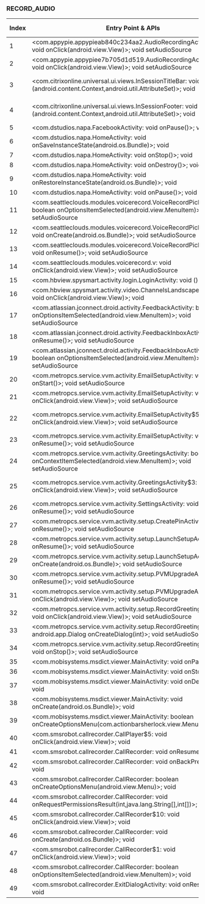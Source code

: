 ### RECORD_AUDIO
| Index | Entry Point & APIs | Screen shot | Resource id | Label |
| ------------- | ------------- | ------------- |-------------|-------------|
| 1 | <com.appypie.appypieab840c234aa2.AudioRecordingActivity$3: void onClick(android.view.View)>; void setAudioSource | ![](D:\COSMOS\output\py\Play_win8\Business\com.appypie.appypieab840c234aa2\com.appypie.appypieab840c234aa2.AudioRecordingActivity.png) |  | |
| 2 | <com.appypie.appypiee7b705d1d519.AudioRecordingActivity$3: void onClick(android.view.View)>; void setAudioSource | ![](D:\COSMOS\output\py\Play_win8\Business\com.appypie.appypiee7b705d1d519\com.appypie.appypiee7b705d1d519.AudioRecordingActivity.png) |  | |
| 3 | <com.citrixonline.universal.ui.views.InSessionTitleBar: void <init>(android.content.Context,android.util.AttributeSet)>; void <init> | ![](D:\COSMOS\output\py\Play_win8\Business\com.citrix.saas.gotowebinar\com.citrixonline.universal.ui.activities.InSessionActivityTablet.png) | {'2131493057': <sensitive_component.SensitiveComponent.SensitiveView object at 0x000001AB4A003BA8>} | |
| 4 | <com.citrixonline.universal.ui.views.InSessionFooter: void <init>(android.content.Context,android.util.AttributeSet)>; void <init> | ![](D:\COSMOS\output\py\Play_win8\Business\com.citrix.saas.gotowebinar\com.citrixonline.universal.ui.activities.InSessionActivityTablet.png) | {'2131493065': <sensitive_component.SensitiveComponent.SensitiveView object at 0x000001AB4A003F28>} | |
| 5 | <com.dstudios.napa.FacebookActivity: void onPause()>; void <init> | ![](D:\COSMOS\output\py\Play_win8\Business\com.dstudios.napa\com.dstudios.napa.FacebookActivity.png) |  | |
| 6 | <com.dstudios.napa.HomeActivity: void onSaveInstanceState(android.os.Bundle)>; void <init> | ![](D:\COSMOS\output\py\Play_win8\Business\com.dstudios.napa\com.dstudios.napa.HomeActivity.png) |  | |
| 7 | <com.dstudios.napa.HomeActivity: void onStop()>; void <init> | ![](D:\COSMOS\output\py\Play_win8\Business\com.dstudios.napa\com.dstudios.napa.HomeActivity.png) |  | |
| 8 | <com.dstudios.napa.HomeActivity: void onDestroy()>; void <init> | ![](D:\COSMOS\output\py\Play_win8\Business\com.dstudios.napa\com.dstudios.napa.HomeActivity.png) |  | |
| 9 | <com.dstudios.napa.HomeActivity: void onRestoreInstanceState(android.os.Bundle)>; void <init> | ![](D:\COSMOS\output\py\Play_win8\Business\com.dstudios.napa\com.dstudios.napa.HomeActivity.png) |  | |
| 10 | <com.dstudios.napa.HomeActivity: void onPause()>; void <init> | ![](D:\COSMOS\output\py\Play_win8\Business\com.dstudios.napa\com.dstudios.napa.HomeActivity.png) |  | |
| 11 | <com.seattleclouds.modules.voicerecord.VoiceRecordPickerActivity: boolean onOptionsItemSelected(android.view.MenuItem)>; void setAudioSource | ![](D:\COSMOS\output\py\Play_win8\Business\unclaimed.money\com.seattleclouds.modules.voicerecord.VoiceRecordPickerActivity.png) |  | |
| 12 | <com.seattleclouds.modules.voicerecord.VoiceRecordPickerActivity: void onCreate(android.os.Bundle)>; void setAudioSource | ![](D:\COSMOS\output\py\Play_win8\Business\unclaimed.money\com.seattleclouds.modules.voicerecord.VoiceRecordPickerActivity.png) |  | |
| 13 | <com.seattleclouds.modules.voicerecord.VoiceRecordPickerActivity: void onResume()>; void setAudioSource | ![](D:\COSMOS\output\py\Play_win8\Business\unclaimed.money\com.seattleclouds.modules.voicerecord.VoiceRecordPickerActivity.png) |  | |
| 14 | <com.seattleclouds.modules.voicerecord.v: void onClick(android.view.View)>; void setAudioSource | ![](D:\COSMOS\output\py\Play_win8\Business\com.gomobileapptools.lubbockpolicedepartment\com.seattleclouds.modules.voicerecord.VoiceRecordPickerActivity.png) |  | |
| 15 | <com.hbview.spysmart.activity.login.LoginActivity: void <init>()>; void <init> | ![](D:\COSMOS\output\py\Play_win8\Business\com.hbview.spysmart\com.hbview.spysmart.activity.login.LoginActivity.png) |  | |
| 16 | <com.hbview.spysmart.activity.video.ChannelsLandscapeActivity$22: void onClick(android.view.View)>; void <init> | ![](D:\COSMOS\output\py\Play_win8\Business\com.hbview.spysmart\com.hbview.spysmart.activity.video.ChannelsLandscapeActivity.png) |  | |
| 17 | <com.atlassian.jconnect.droid.activity.FeedbackActivity: boolean onOptionsItemSelected(android.view.MenuItem)>; void setAudioSource | ![](D:\COSMOS\output\py\Play_win8\Business\com.vectorlive.pr\com.atlassian.jconnect.droid.activity.FeedbackActivity.png) |  | |
| 18 | <com.atlassian.jconnect.droid.activity.FeedbackInboxActivity: void onResume()>; void setAudioSource | ![](D:\COSMOS\output\py\Play_win8\Business\com.vectorlive.pr\com.atlassian.jconnect.droid.activity.FeedbackInboxActivity.png) |  | |
| 19 | <com.atlassian.jconnect.droid.activity.FeedbackInboxActivity: boolean onOptionsItemSelected(android.view.MenuItem)>; void setAudioSource | ![](D:\COSMOS\output\py\Play_win8\Business\com.vectorlive.pr\com.atlassian.jconnect.droid.activity.FeedbackInboxActivity.png) |  | |
| 20 | <com.metropcs.service.vvm.activity.EmailSetupActivity: void onStart()>; void setAudioSource | ![](D:\COSMOS\output\py\Play_win8\Business\com.metropcs.service.vvm\com.metropcs.service.vvm.activity.EmailSetupActivity.png) |  | |
| 21 | <com.metropcs.service.vvm.activity.EmailSetupActivity: void onClick(android.view.View)>; void setAudioSource | ![](D:\COSMOS\output\py\Play_win8\Business\com.metropcs.service.vvm\com.metropcs.service.vvm.activity.EmailSetupActivity.png) |  | |
| 22 | <com.metropcs.service.vvm.activity.EmailSetupActivity$5: void onClick(android.view.View)>; void setAudioSource | ![](D:\COSMOS\output\py\Play_win8\Business\com.metropcs.service.vvm\com.metropcs.service.vvm.activity.EmailSetupActivity.png) | {'2131165297': <sensitive_component.SensitiveComponent.SensitiveView object at 0x000001AB4A4247B8>} | |
| 23 | <com.metropcs.service.vvm.activity.EmailSetupActivity: void onResume()>; void setAudioSource | ![](D:\COSMOS\output\py\Play_win8\Business\com.metropcs.service.vvm\com.metropcs.service.vvm.activity.EmailSetupActivity.png) |  | |
| 24 | <com.metropcs.service.vvm.activity.GreetingsActivity: boolean onContextItemSelected(android.view.MenuItem)>; void setAudioSource | ![](D:\COSMOS\output\py\Play_win8\Business\com.metropcs.service.vvm\com.metropcs.service.vvm.activity.GreetingsActivity.png) |  | |
| 25 | <com.metropcs.service.vvm.activity.GreetingsActivity$3: void onClick(android.view.View)>; void setAudioSource | ![](D:\COSMOS\output\py\Play_win8\Business\com.metropcs.service.vvm\com.metropcs.service.vvm.activity.GreetingsActivity.png) | {'2131165251': <sensitive_component.SensitiveComponent.SensitiveView object at 0x000001AB4A3D2518>} | |
| 26 | <com.metropcs.service.vvm.activity.SettingsActivity: void onResume()>; void setAudioSource | ![](D:\COSMOS\output\py\Play_win8\Business\com.metropcs.service.vvm\com.metropcs.service.vvm.activity.SettingsActivity.png) |  | |
| 27 | <com.metropcs.service.vvm.activity.setup.CreatePinActivity: void onResume()>; void setAudioSource | ![](D:\COSMOS\output\py\Play_win8\Business\com.metropcs.service.vvm\com.metropcs.service.vvm.activity.setup.CreatePinActivity.png) |  | |
| 28 | <com.metropcs.service.vvm.activity.setup.LaunchSetupActivity: void onResume()>; void setAudioSource | ![](D:\COSMOS\output\py\Play_win8\Business\com.metropcs.service.vvm\com.metropcs.service.vvm.activity.setup.LaunchSetupActivity.png) |  | |
| 29 | <com.metropcs.service.vvm.activity.setup.LaunchSetupActivity: void onCreate(android.os.Bundle)>; void setAudioSource | ![](D:\COSMOS\output\py\Play_win8\Business\com.metropcs.service.vvm\com.metropcs.service.vvm.activity.setup.LaunchSetupActivity.png) |  | |
| 30 | <com.metropcs.service.vvm.activity.setup.PVMUpgradeActivity: void onResume()>; void setAudioSource | ![](D:\COSMOS\output\py\Play_win8\Business\com.metropcs.service.vvm\com.metropcs.service.vvm.activity.setup.PVMUpgradeActivity.png) |  | |
| 31 | <com.metropcs.service.vvm.activity.setup.PVMUpgradeActivity: void onClick(android.view.View)>; void setAudioSource | ![](D:\COSMOS\output\py\Play_win8\Business\com.metropcs.service.vvm\com.metropcs.service.vvm.activity.setup.PVMUpgradeActivity.png) |  | |
| 32 | <com.metropcs.service.vvm.activity.setup.RecordGreetingActivity$8: void onClick(android.view.View)>; void setAudioSource | ![](D:\COSMOS\output\py\Play_win8\Business\com.metropcs.service.vvm\com.metropcs.service.vvm.activity.setup.RecordGreetingActivity.png) |  | |
| 33 | <com.metropcs.service.vvm.activity.setup.RecordGreetingActivity: android.app.Dialog onCreateDialog(int)>; void setAudioSource | ![](D:\COSMOS\output\py\Play_win8\Business\com.metropcs.service.vvm\com.metropcs.service.vvm.activity.setup.RecordGreetingActivity.png) |  | |
| 34 | <com.metropcs.service.vvm.activity.setup.RecordGreetingActivity: void onStop()>; void setAudioSource | ![](D:\COSMOS\output\py\Play_win8\Business\com.metropcs.service.vvm\com.metropcs.service.vvm.activity.setup.RecordGreetingActivity.png) |  | |
| 35 | <com.mobisystems.msdict.viewer.MainActivity: void onPause()>; void <init> | ![](D:\COSMOS\output\py\Play_win8\Business\com.mobisystems.msdict.embedded.wireless.oxford.dictionaryofenglish.office.prem\com.mobisystems.msdict.viewer.MainActivity.png) |  | |
| 36 | <com.mobisystems.msdict.viewer.MainActivity: void onStop()>; void <init> | ![](D:\COSMOS\output\py\Play_win8\Business\com.mobisystems.msdict.embedded.wireless.oxford.dictionaryofenglish.office.prem\com.mobisystems.msdict.viewer.MainActivity.png) |  | |
| 37 | <com.mobisystems.msdict.viewer.MainActivity: void onDestroy()>; void <init> | ![](D:\COSMOS\output\py\Play_win8\Business\com.mobisystems.msdict.embedded.wireless.oxford.dictionaryofenglish.office.prem\com.mobisystems.msdict.viewer.MainActivity.png) |  | |
| 38 | <com.mobisystems.msdict.viewer.MainActivity: void onCreate(android.os.Bundle)>; void <init> | ![](D:\COSMOS\output\py\Play_win8\Business\com.mobisystems.msdict.embedded.wireless.oxford.dictionaryofenglish.office.prem\com.mobisystems.msdict.viewer.MainActivity.png) |  | |
| 39 | <com.mobisystems.msdict.viewer.MainActivity: boolean onCreateOptionsMenu(com.actionbarsherlock.view.Menu)>; void <init> | ![](D:\COSMOS\output\py\Play_win8\Business\com.mobisystems.msdict.embedded.wireless.oxford.dictionaryofenglish.office.prem\com.mobisystems.msdict.viewer.MainActivity.png) |  | |
| 40 | <com.smsrobot.callrecorder.CallPlayer$5: void onClick(android.view.View)>; void <init> | ![](D:\COSMOS\output\py\Play_win8\Business\com.smsrobot.callrecorder\com.smsrobot.callrecorder.CallPlayer.png) |  | |
| 41 | <com.smsrobot.callrecorder.CallRecorder: void onResume()>; void <init> | ![](D:\COSMOS\output\py\Play_win8\Business\com.smsrobot.callrecorder\com.smsrobot.callrecorder.CallRecorder.png) |  | |
| 42 | <com.smsrobot.callrecorder.CallRecorder: void onBackPressed()>; void <init> | ![](D:\COSMOS\output\py\Play_win8\Business\com.smsrobot.callrecorder\com.smsrobot.callrecorder.CallRecorder.png) |  | |
| 43 | <com.smsrobot.callrecorder.CallRecorder: boolean onCreateOptionsMenu(android.view.Menu)>; void <init> | ![](D:\COSMOS\output\py\Play_win8\Business\com.smsrobot.callrecorder\com.smsrobot.callrecorder.CallRecorder.png) |  | |
| 44 | <com.smsrobot.callrecorder.CallRecorder: void onRequestPermissionsResult(int,java.lang.String[],int[])>; void <init> | ![](D:\COSMOS\output\py\Play_win8\Business\com.smsrobot.callrecorder\com.smsrobot.callrecorder.CallRecorder.png) |  | |
| 45 | <com.smsrobot.callrecorder.CallRecorder$10: void onClick(android.view.View)>; void <init> | ![](D:\COSMOS\output\py\Play_win8\Business\com.smsrobot.callrecorder\com.smsrobot.callrecorder.CallRecorder.png) |  | |
| 46 | <com.smsrobot.callrecorder.CallRecorder: void onCreate(android.os.Bundle)>; void <init> | ![](D:\COSMOS\output\py\Play_win8\Business\com.smsrobot.callrecorder\com.smsrobot.callrecorder.CallRecorder.png) |  | |
| 47 | <com.smsrobot.callrecorder.CallRecorder$1: void onClick(android.view.View)>; void <init> | ![](D:\COSMOS\output\py\Play_win8\Business\com.smsrobot.callrecorder\com.smsrobot.callrecorder.CallRecorder.png) |  | |
| 48 | <com.smsrobot.callrecorder.CallRecorder: boolean onOptionsItemSelected(android.view.MenuItem)>; void <init> | ![](D:\COSMOS\output\py\Play_win8\Business\com.smsrobot.callrecorder\com.smsrobot.callrecorder.CallRecorder.png) |  | |
| 49 | <com.smsrobot.callrecorder.ExitDialogActivity: void onResume()>; void <init> | ![](D:\COSMOS\output\py\Play_win8\Business\com.smsrobot.callrecorder\com.smsrobot.callrecorder.ExitDialogActivity.png) |  | |
